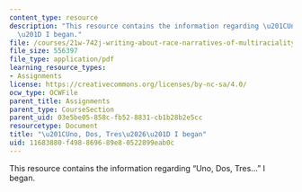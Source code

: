```yaml
---
content_type: resource
description: "This resource contains the information regarding \u201CUno, Dos, Tres\u2026\
  \u201D I began."
file: /courses/21w-742j-writing-about-race-narratives-of-multiraciality-fall-2008/11683880f498869689e80522899eab0c_MIT21W_742JF08_a_qntfd.pdf
file_size: 556397
file_type: application/pdf
learning_resource_types:
- Assignments
license: https://creativecommons.org/licenses/by-nc-sa/4.0/
ocw_type: OCWFile
parent_title: Assignments
parent_type: CourseSection
parent_uid: 03e5be05-858c-fb52-8831-cb1b28b2e5cc
resourcetype: Document
title: "\u201CUno, Dos, Tres\u2026\u201D I began"
uid: 11683880-f498-8696-89e8-0522899eab0c
---
```

This resource contains the information regarding “Uno, Dos, Tres…” I began.
